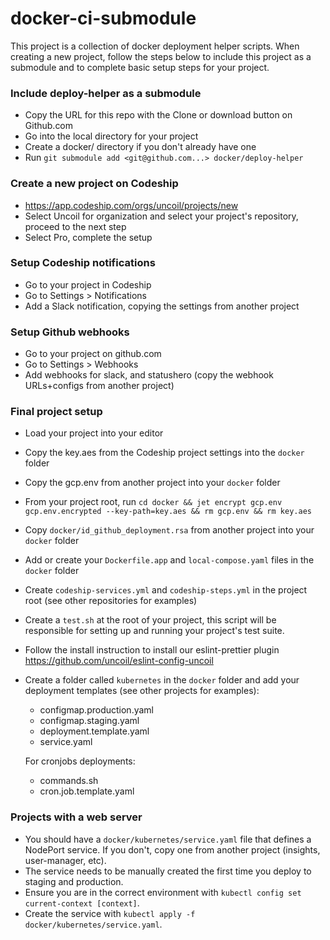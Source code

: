 # docker-ci-submodule

This project is a collection of docker deployment helper scripts. When creating a new project, follow the steps below to include this project as a submodule and to complete basic setup steps for your project.

### Include deploy-helper as a submodule

- Copy the URL for this repo with the Clone or download button on Github.com
- Go into the local directory for your project
- Create a docker/ directory if you don't already have one
- Run `git submodule add <git@github.com...> docker/deploy-helper`

### Create a new project on Codeship

- https://app.codeship.com/orgs/uncoil/projects/new
- Select Uncoil for organization and select your project's repository, proceed to the next step
- Select Pro, complete the setup

### Setup Codeship notifications

- Go to your project in Codeship
- Go to Settings > Notifications
- Add a Slack notification, copying the settings from another project

### Setup Github webhooks

- Go to your project on github.com
- Go to Settings > Webhooks
- Add webhooks for slack, and statushero (copy the webhook URLs+configs from another project)

### Final project setup

- Load your project into your editor
- Copy the key.aes from the Codeship project settings into the `docker` folder
- Copy the gcp.env from another project into your `docker` folder
- From your project root, run `cd docker && jet encrypt gcp.env gcp.env.encrypted --key-path=key.aes && rm gcp.env && rm key.aes`
- Copy `docker/id_github_deployment.rsa` from another project into your `docker` folder
- Add or create your `Dockerfile.app` and `local-compose.yaml` files in the `docker` folder
- Create `codeship-services.yml` and `codeship-steps.yml` in the project root (see other repositories for examples)
- Create a `test.sh` at the root of your project, this script will be responsible for setting up and running your project's test suite.
- Follow the install instruction to install our eslint-prettier plugin https://github.com/uncoil/eslint-config-uncoil
- Create a folder called `kubernetes` in the `docker` folder and add your deployment templates (see other projects for examples):

  - configmap.production.yaml
  - configmap.staging.yaml
  - deployment.template.yaml
  - service.yaml

  For cronjobs deployments:

  - commands.sh
  - cron.job.template.yaml

### Projects with a web server

- You should have a `docker/kubernetes/service.yaml` file that defines a NodePort service. If you don't, copy one from another project (insights, user-manager, etc).
- The service needs to be manually created the first time you deploy to staging and production.
- Ensure you are in the correct environment with `kubectl config set current-context [context]`.
- Create the service with `kubectl apply -f docker/kubernetes/service.yaml`.
